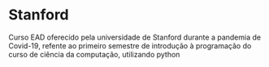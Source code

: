 # Stanford
 Curso EAD oferecido pela universidade de Stanford durante a pandemia de Covid-19, refente ao primeiro semestre de introdução à programação do curso de ciência da computação, utilizando python 
